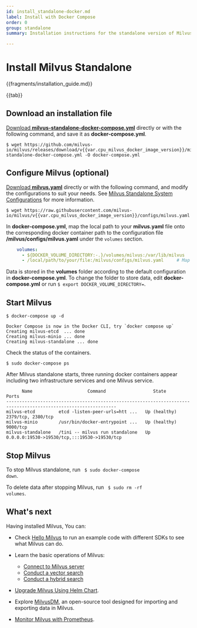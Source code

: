 ```yaml
---
id: install_standalone-docker.md
label: Install with Docker Compose
order: 0
group: standalone
summary: Installation instructions for the standalone version of Milvus.

---
```


# Install Milvus Standalone

{{fragments/installation_guide.md}}

{{tab}}

## Download an installation file

[Download **milvus-standalone-docker-compose.yml**](https://github.com/milvus-io/milvus/releases/download/v{{var.cpu_milvus_docker_image_version}}/milvus-standalone-docker-compose.yml) directly or with the following command, and save it as **docker-compose.yml**.

```
$ wget https://github.com/milvus-io/milvus/releases/download/v{{var.cpu_milvus_docker_image_version}}/milvus-standalone-docker-compose.yml -O docker-compose.yml
```

## Configure Milvus (optional)

[Download **milvus.yaml**](https://raw.githubusercontent.com/milvus-io/milvus/v{{var.cpu_milvus_docker_image_version}}/configs/milvus.yaml) directly or with the following command, and modify the configurations to suit your needs. See [Milvus Standalone System Configurations](configuration_standalone-basic.md) for more information.

```
$ wget https://raw.githubusercontent.com/milvus-io/milvus/v{{var.cpu_milvus_docker_image_version}}/configs/milvus.yaml
```

In **docker-compose.yml**, map the local path to your **milvus.yaml** file onto the corresponding docker container path to the configuration file **/milvus/configs/milvus.yaml** under the `volumes` section.

```yaml
    volumes:
      - ${DOCKER_VOLUME_DIRECTORY:-.}/volumes/milvus:/var/lib/milvus
      - /local/path/to/your/file:/milvus/configs/milvus.yaml     # Map the local path to the container path
```

<div class="alert note">
Data is stored in the <b>volumes</b> folder according to the default configuration in <b>docker-compose.yml</b>. To change the folder to store data, edit <b>docker-compose.yml</b> or run <code>$ export DOCKER_VOLUME_DIRECTORY=</code>.
</div>

## Start Milvus

```shell
$ docker-compose up -d
```

```text
Docker Compose is now in the Docker CLI, try `docker compose up`
Creating milvus-etcd  ... done
Creating milvus-minio ... done
Creating milvus-standalone ... done
```


Check the status of the containers.
```
$ sudo docker-compose ps
```

After Milvus standalone starts, three running docker containers appear including two infrastructure services and one Milvus service. 
```
      Name                     Command                  State                          Ports
----------------------------------------------------------------------------------------------------------------
milvus-etcd         etcd -listen-peer-urls=htt ...   Up (healthy)   2379/tcp, 2380/tcp
milvus-minio        /usr/bin/docker-entrypoint ...   Up (healthy)   9000/tcp
milvus-standalone   /tini -- milvus run standalone   Up             0.0.0.0:19530->19530/tcp,:::19530->19530/tcp
```

## Stop Milvus

To stop Milvus standalone, run <code> $ sudo docker-compose down</code>.

To delete data after stopping Milvus, run <code> $ sudo rm -rf  volumes</code>.

## What's next

Having installed Milvus, You can:

- Check [Hello Milvus](example_code.md) to run an example code with different SDKs to see what Milvus can do.

- Learn the basic operations of Milvus:
  - [Connect to Milvus server](connect.md)
  - [Conduct a vector search](search.md)
  - [Conduct a hybrid search](hybridsearch.md)

- [Upgrade Milvus Using Helm Chart](upgrade.md).
- Explore [MilvusDM](migrate_overview.md), an open-source tool designed for importing and exporting data in Milvus.
- [Monitor Milvus with Prometheus](monitor.md).
